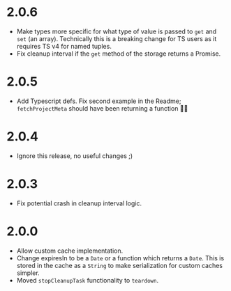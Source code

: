 # 2.0.6

- Make types more specific for what type of value is passed to `get` and `set` (an array). Technically this is a breaking change for TS users as it requires TS v4 for named tuples.
- Fix cleanup interval if the `get` method of the storage returns a Promise.

# 2.0.5

- Add Typescript defs. Fix second example in the Readme; `fetchProjectMeta` should have been returning a function 🤦‍♂️

# 2.0.4

- Ignore this release, no useful changes ;)

# 2.0.3

- Fix potential crash in cleanup interval logic.

# 2.0.0

- Allow custom cache implementation.
- Change expiresIn to be a `Date` or a function which returns a `Date`. This is stored in the cache as a `String` to make serialization for custom caches simpler.
- Moved `stopCleanupTask` functionality to `teardown`.

